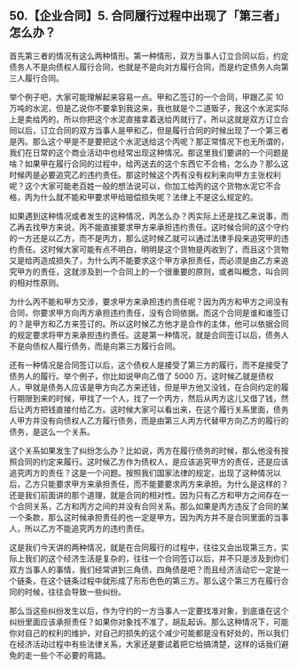 ## 50.【企业合同】5. 合同履行过程中出现了「第三者」怎么办？
首先第三者的情况有这么两种情形。第一种情形，双方当事人订立合同以后，约定债务人不是向债权人履行合同，也就是不是向对方履行合同，而是约定债务人向第三人履行合同。


举个例子吧，大家可能理解起来容易一点。甲和乙签订的一个合同，甲跟乙买 10 万吨的水泥，但是乙说你不要拿到我这来，我也就是个二道贩子，我这个水泥实际上是卖给丙的，所以你把这个水泥直接拿着送给丙就行了。所以这就是双方订立合同以后，订立合同的双方当事人是甲和乙，但是履行合同的时候出现了一个第三者是丙。那么这个甲是不是要把这个水泥送给这个丙呢？那正常情况下也无所谓的，我们在日常的这个商业活动中也经常出现这种情况。那这里我们要讲的一个问题是啥？如果甲在履行合同的过程中，给丙送去的这个东西它不合格，怎么办？那么这时候丙是必要追究乙的违约责任。那这时候这个丙有没有权利来向甲方主张权利呢？这个大家可能老百姓一般的想法说可以，你加工给丙的这个货物水泥它不合格，丙为什么就不能和甲要求甲给赔偿损失呢？法律上不是这么规定的。


如果遇到这种情况或者发生的这种情况，丙怎么办？丙实际上还是找乙来说事，而乙再去找甲方来说，丙不能直接要求甲方来承担违约责任。这时候合同的这个守约的一方还是以乙方，而不是丙方，那么这时候乙就可以通过法律手段来追究甲的违约责任。这时候大家可能有点不明白，明明是这个货物是丙收到了，而且这个货物又是给丙造成损失了，为什么丙不能要求这个甲方承担责任，而必须是由乙方来追究甲方的责任，这就涉及到一个合同上的一个很重要的原则，或者叫概念，叫合同的相对性原则。


为什么丙不能和甲方交涉，要求甲方来承担违约责任呢？因为丙方和甲方之间没有合同，你要求甲方向丙方承担违约责任，没有合同依据。而这个合同是谁和谁签订的？是甲方和乙方来签订的。所以这时候乙方他才是合作的主体，他可以依据合同的规定要求将甲方来承担违约责任。这是第一种情况，就是合同签订以后，债务人不是向债权人履行债务，而是向第三方履行合同。


还有一种情况是合同签订以后，这个债权人是接受了第三方的履行，而不是接受了债务人的履行。举个例子，你比如说甲向乙借了 5000 万。这时候乙就是债权人，甲就是债务人应该是甲方向乙方来还钱，但是甲方他又没钱，在合同约定的履行期限到来的时候，甲找了一个人，找了一个丙方，然后从丙方这儿又借了钱，然后让丙方把钱直接付给乙方。这时候大家可以看出来，在这个履行关系里面，债务人甲方并没有向债权人乙方履行债务，而是由第三人丙方代替甲方向乙方的履行的债务，是这么一个关系。


这个关系如果发生了纠纷怎么办？比如说，丙方在履行债务的时候，那么他没有按照合同的约定来履行。这时候乙方作为债权人，是应该追究甲方的责任，还是应该追究丙方的责任？这是一个问题。按照我们国家法律的规定，出现了这种情况以后，乙方只能要求甲方来承担责任，而不能要要求丙方来承担。为什么是这样的？还是我们前面讲的那个道理，就是合同的相对性。因为只有乙方和甲方之间存在一个合同关系，乙方和丙方之间的并没有合同关系。那么如果是丙方违反了合同的某一个条款，那么这时候承担责任的也一定是甲方。因为丙方并不是合同里面的当事人，所以乙方不能追究丙方的违约责任。


这是我们今天讲的两种情况，就是在合同履行的过程中，往往又会出现第三方，实际上我们的这个经济生活是复杂的，往往一个合同签订以后，并不只是涉及到你们双方当事人的事情，我们经常讲到三角债、四角债是吧？而且经济活动它一定是一个链条，在这个链条过程中就形成了形形色色的第三方。那么这个第三方在履行合同的时候，往往会导致一些纠纷。


那么当这些纠纷发生以后，作为守约的一方当事人一定要找准对象，到底谁在这个纠纷里面应该承担责任？如果你对象找不准了，胡乱起诉。那么这种情况下，可能你对自己的权利的维护，对自己的损失的这个减少可能都是没有好处的，所以我们在经济活动过程中有些法律关系，大家还是要试着把它给搞清楚，这样的话我们避免的走一些个不必要的弯路。

